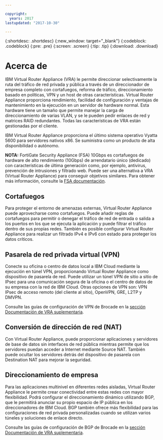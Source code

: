 ```yaml
---

copyright:
  years: 2017
lastupdated: "2017-10-30"

---
```


{:shortdesc: .shortdesc}
{:new_window: target="_blank"}
{:codeblock: .codeblock}
{:pre: .pre}
{:screen: .screen}
{:tip: .tip}
{:download: .download}

# Acerca de
IBM Virtual Router Appliance (VRA) le permite direccionar selectivamente la ruta del tráfico de red privada y pública a través de un direccionador de empresa completo con cortafuegos, reforma de tráfico, direccionamiento basado en políticas, VPN y un host de otras características. Virtual Router Appliance proporciona rendimiento, facilidad de configuración y ventajas de mantenimiento en la ejecución en un servidor de hardware normal. Esta hardware tiene un tamaño que permite manejar la carga de direccionamiento de varias VLAN, y se le pueden pedir enlaces de red y matrices RAID redundantes. Todas las características de VRA están gestionadas por el cliente. 

IBM Virtual Router Appliance proporciona el último sistema operativo Vyatta 5600 para servidores nativos x86. Se suministra como un producto de alta disponibilidad o autónomo.

**NOTA:** FortiGate Security Appliance (FSA) 10Gbps es cortafuegos de hardware de alto rendimiento (10Gbps) de arrendatario único (dedicado) con características de última generación como, por ejemplo, antivirus, prevención de intrusiones y filtrado web. Puede ser una alternativa a VRA (Virtual Router Appliance) para conseguir objetivos similares. Para obtener más información, consulte la [FSA documentación](https://console.bluemix.net/docs/infrastructure/fortigate-10g/getting-started.html#getting-started).

## Cortafuegos
Para proteger el entorno de amenazas externas, Virtual Router Appliance puede aprovecharse como cortafuegos. Puede añadir reglas de cortafuegos para permitir o denegar el tráfico de red de entrada o salida a los puertos en los que se ejecuta la aplicación y puede filtrar el tráfico dentro de sus propias redes. También es posible configurar Virtual Router Appliance para realizar un filtrado IPv4 e IPv6 con estado para proteger los datos críticos.

## Pasarela de red privada virtual (VPN)
Conecte su oficina o centro de datos local a IBM Cloud mediante la ejecución en túnel VPN, proporcionando Virtual Router Appliance como dispositivo de pasarela de red. Puede utilizar un túnel VPN de sitio a sitio de IPsec para una comunicación segura de la oficina o el centro de datos de su empresa con la red de IBM Cloud. Otras opciones de VPN son: VPN IPsec de acceso remoto (del cliente al sitio), OpenVPN, GRE, L2TP y DMVPN.

Consulte las guías de configuración de VPN de Brocade en la [sección Documentación de VRA suplementaria](https://console.bluemix.net/docs/infrastructure/virtual-router-appliance/vra-docs.html#supplemental-vra-documentation).

## Conversión de dirección de red (NAT)
Con Virtual Router Appliance, puede proporcionar aplicaciones y servidores de base de datos sin interfaces de red pública mientras permite que los servidores puedan acceder a Internet mediante Source NAT. También puede ocultar los servidores detrás del dispositivo de pasarela con Destination NAT para mejorar la seguridad.

## Direccionamiento de empresa

Para las aplicaciones multinivel en diferentes redes aisladas, Virtual Router Appliance le permite crear conectividad entre estas redes con mayor flexibilidad. Podrá configurar el direccionamiento dinámico utilizando BGP, que le permitirá anunciar su propio espacio de IP pública en los direccionadores de IBM Cloud. BGP también ofrece más flexibilidad para las configuraciones de red privada personalizadas cuando se utilizan varios túneles y soluciones de enlace directo.

Consulte las guías de configuración de BGP de Brocade en la [sección Documentación de VRA suplementaria](https://console.bluemix.net/docs/infrastructure/virtual-router-appliance/vra-docs.html#supplemental-vra-documentation).
